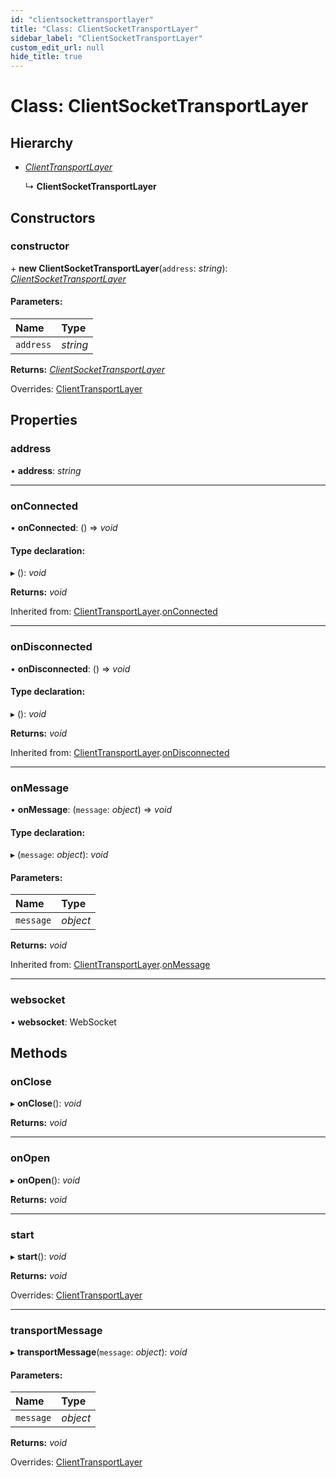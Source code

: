 ```yaml
---
id: "clientsockettransportlayer"
title: "Class: ClientSocketTransportLayer"
sidebar_label: "ClientSocketTransportLayer"
custom_edit_url: null
hide_title: true
---
```


# Class: ClientSocketTransportLayer

## Hierarchy

* [*ClientTransportLayer*](clienttransportlayer.md)

  ↳ **ClientSocketTransportLayer**

## Constructors

### constructor

\+ **new ClientSocketTransportLayer**(`address`: *string*): [*ClientSocketTransportLayer*](clientsockettransportlayer.md)

#### Parameters:

Name | Type |
:------ | :------ |
`address` | *string* |

**Returns:** [*ClientSocketTransportLayer*](clientsockettransportlayer.md)

Overrides: [ClientTransportLayer](clienttransportlayer.md)

## Properties

### address

• **address**: *string*

___

### onConnected

• **onConnected**: () => *void*

#### Type declaration:

▸ (): *void*

**Returns:** *void*

Inherited from: [ClientTransportLayer](clienttransportlayer.md).[onConnected](clienttransportlayer.md#onconnected)

___

### onDisconnected

• **onDisconnected**: () => *void*

#### Type declaration:

▸ (): *void*

**Returns:** *void*

Inherited from: [ClientTransportLayer](clienttransportlayer.md).[onDisconnected](clienttransportlayer.md#ondisconnected)

___

### onMessage

• **onMessage**: (`message`: *object*) => *void*

#### Type declaration:

▸ (`message`: *object*): *void*

#### Parameters:

Name | Type |
:------ | :------ |
`message` | *object* |

**Returns:** *void*

Inherited from: [ClientTransportLayer](clienttransportlayer.md).[onMessage](clienttransportlayer.md#onmessage)

___

### websocket

• **websocket**: WebSocket

## Methods

### onClose

▸ **onClose**(): *void*

**Returns:** *void*

___

### onOpen

▸ **onOpen**(): *void*

**Returns:** *void*

___

### start

▸ **start**(): *void*

**Returns:** *void*

Overrides: [ClientTransportLayer](clienttransportlayer.md)

___

### transportMessage

▸ **transportMessage**(`message`: *object*): *void*

#### Parameters:

Name | Type |
:------ | :------ |
`message` | *object* |

**Returns:** *void*

Overrides: [ClientTransportLayer](clienttransportlayer.md)

